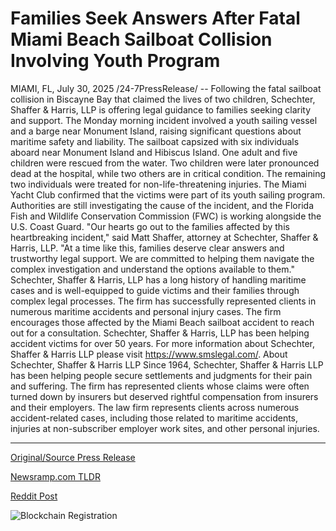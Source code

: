 # Families Seek Answers After Fatal Miami Beach Sailboat Collision Involving Youth Program

MIAMI, FL, July 30, 2025 /24-7PressRelease/ -- Following the fatal sailboat collision in Biscayne Bay that claimed the lives of two children, Schechter, Shaffer & Harris, LLP is offering legal guidance to families seeking clarity and support. The Monday morning incident involved a youth sailing vessel and a barge near Monument Island, raising significant questions about maritime safety and liability.  The sailboat capsized with six individuals aboard near Monument Island and Hibiscus Island. One adult and five children were rescued from the water. Two children were later pronounced dead at the hospital, while two others are in critical condition. The remaining two individuals were treated for non-life-threatening injuries.  The Miami Yacht Club confirmed that the victims were part of its youth sailing program. Authorities are still investigating the cause of the incident, and the Florida Fish and Wildlife Conservation Commission (FWC) is working alongside the U.S. Coast Guard.  "Our hearts go out to the families affected by this heartbreaking incident," said Matt Shaffer, attorney at Schechter, Shaffer & Harris, LLP. "At a time like this, families deserve clear answers and trustworthy legal support. We are committed to helping them navigate the complex investigation and understand the options available to them."  Schechter, Shaffer & Harris, LLP has a long history of handling maritime cases and is well-equipped to guide victims and their families through complex legal processes. The firm has successfully represented clients in numerous maritime accidents and personal injury cases.  The firm encourages those affected by the Miami Beach sailboat accident to reach out for a consultation. Schechter, Shaffer & Harris, LLP has been helping accident victims for over 50 years.  For more information about Schechter, Shaffer & Harris LLP please visit https://www.smslegal.com/.  About Schechter, Shaffer & Harris LLP Since 1964, Schechter, Shaffer & Harris LLP has been helping people secure settlements and judgments for their pain and suffering. The firm has represented clients whose claims were often turned down by insurers but deserved rightful compensation from insurers and their employers. The law firm represents clients across numerous accident-related cases, including those related to maritime accidents, injuries at non-subscriber employer work sites, and other personal injuries. 

---

[Original/Source Press Release](https://www.24-7pressrelease.com/press-release/525420/families-seek-answers-after-fatal-miami-beach-sailboat-collision-involving-youth-program)
                    

[Newsramp.com TLDR](https://newsramp.com/curated-news/legal-firm-offers-support-after-tragic-miami-sailboat-accident/7c2d9391de03b3058a9fab8b8253dd7e) 

 



[Reddit Post](https://www.reddit.com/r/newsramp/comments/1mdhyd0/legal_firm_offers_support_after_tragic_miami/) 



![Blockchain Registration](https://cdn.newsramp.app/24-7PressRelease/qrcode/257/30/beanGOcR.webp)